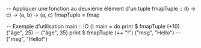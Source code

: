 -- Appliquer une fonction au deuxième élément d'un tuple
fmapTuple :: (b -> c) -> (a, b) -> (a, c)
fmapTuple = fmap

-- Exemple d'utilisation
main :: IO ()
main = do
    print $ fmapTuple (+10) ("âge", 25)  -- ("âge", 35)
    print $ fmapTuple (++ "!") ("msg", "Hello")  -- ("msg", "Hello!")

